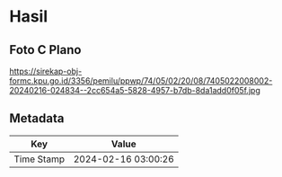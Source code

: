 # Hasil

## Foto C Plano

https://sirekap-obj-formc.kpu.go.id/3356/pemilu/ppwp/74/05/02/20/08/7405022008002-20240216-024834--2cc654a5-5828-4957-b7db-8da1add0f05f.jpg


## Metadata

| Key        | Value               |
| ---------- | ------------------- |
| Time Stamp | 2024-02-16 03:00:26 |



